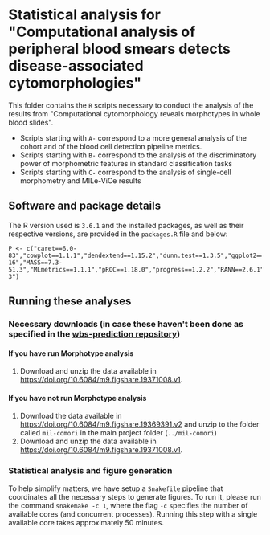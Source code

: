 # Statistical analysis for "Computational analysis of peripheral blood smears detects disease-associated cytomorphologies"

This folder contains the `R` scripts necessary to conduct the analysis of the results from "Computational cytomorphology reveals morphotypes in whole blood slides".

* Scripts starting with `A-` correspond to a more general analysis of the cohort and of the blood cell detection pipeline metrics.
* Scripts starting with `B-` correspond to the analysis of the discriminatory power of morphometric features in standard classification tasks
* Scripts starting with `C-` correspond to the analysis of single-cell morphometry and MILe-ViCe results

## Software and package details

The R version used is `3.6.1` and the installed packages, as well as their respective versions, are provided in the `packages.R` file and below:

```
P <- c("caret==6.0-83","cowplot==1.1.1","dendextend==1.15.2","dunn.test==1.3.5","ggplot2==3.3.5","ggpubr==0.4.0","ggrepel==0.9.1","ggsci==2.9","glmnet==2.0-16","MASS==7.3-51.3","MLmetrics==1.1.1","pROC==1.18.0","progress==1.2.2","RANN==2.6.1","RRF==1.9.1","tidyverse==1.3.1","umap==0.2.7.0","WRS2==1.1-3")
```

## Running these analyses

### Necessary downloads (in case these haven't been done as specified in the [wbs-prediction repository](https://github.com/josegcpa/wbs-prediction))

#### If you have run Morphotype analysis

1. Download and unzip the data available in https://doi.org/10.6084/m9.figshare.19371008.v1.

#### If you have not run Morphotype analysis

1. Download the data available in https://doi.org/10.6084/m9.figshare.19369391.v2 and unzip to the folder called `mil-comori` in the main project folder (`../mil-comori`)
2. Download and unzip the data available in https://doi.org/10.6084/m9.figshare.19371008.v1.

### Statistical analysis and figure generation

To help simplify matters, we have setup a `Snakefile` pipeline that coordinates all the necessary steps to generate figures. To run it, please run the command `snakemake -c 1`, where the flag `-c` specifies the number of available cores (and concurrent processes). Running this step with a single available core takes approximately 50 minutes.
